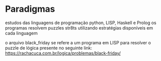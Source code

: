 # Paradigmas

estudos das linguagens de programação python, LISP, Haskell e Prolog
os programas resolvem puzzles str8ts utilizando estratégias disponíveis em cada linguagem

o arquivo black_friday se refere a um programa em LISP para resolver o puzzle de lógica presente no seguinte link:
https://rachacuca.com.br/logica/problemas/black-friday/
